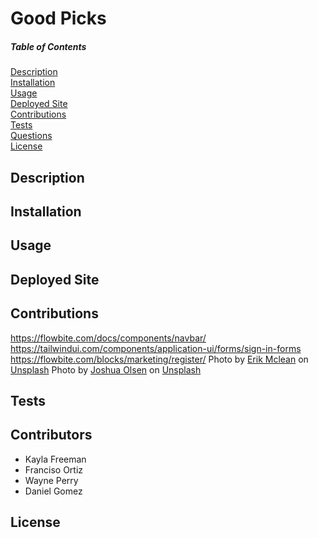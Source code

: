 # Good Picks

##### Table of Contents

[Description](#description)  
 [Installation](#installation)  
 [Usage](#usage)   
 [Deployed Site](#deployed-site)   
 [Contributions](#contributions)  
 [Tests](#tests)  
 [Questions](#questions)  
 [License](#license)

## Description



## Installation


## Usage


## Deployed Site


## Contributions
https://flowbite.com/docs/components/navbar/
https://tailwindui.com/components/application-ui/forms/sign-in-forms
https://flowbite.com/blocks/marketing/register/
Photo by <a href="https://unsplash.com/@introspectivedsgn?utm_content=creditCopyText&utm_medium=referral&utm_source=unsplash">Erik Mclean</a> on <a href="https://unsplash.com/photos/yellow-round-plastic-round-table-9y1cTVKe1IY?utm_content=creditCopyText&utm_medium=referral&utm_source=unsplash">Unsplash</a>
Photo by <a href="https://unsplash.com/@photowolf?utm_content=creditCopyText&utm_medium=referral&utm_source=unsplash">Joshua Olsen</a> on <a href="https://unsplash.com/photos/books-on-brown-wooden-shelf-fpxIIZewZBo?utm_content=creditCopyText&utm_medium=referral&utm_source=unsplash">Unsplash</a>
  
  


## Tests


## Contributors
- Kayla Freeman
- Franciso Ortiz
- Wayne Perry
- Daniel Gomez


## License

